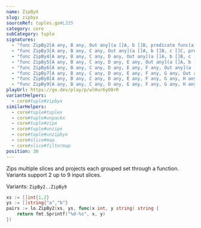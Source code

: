 ```yaml
---
name: ZipByX
slug: zipbyx
sourceRef: tuples.go#L335
category: core
subCategory: tuple
signatures:
  - "func ZipBy2[A any, B any, Out any](a []A, b []B, predicate func(a A, b B) Out) []Out"
  - "func ZipBy3[A any, B any, C any, Out any](a []A, b []B, c []C, predicate func(a A, b B, c C) Out) []Out"
  - "func ZipBy4[A any, B any, C any, D any, Out any](a []A, b []B, c []C, d []D, predicate func(a A, b B, c C, d D) Out) []Out"
  - "func ZipBy5[A any, B any, C any, D any, E any, Out any](a []A, b []B, c []C, d []D, e []E, predicate func(a A, b B, c C, d D, e E) Out) []Out"
  - "func ZipBy6[A any, B any, C any, D any, E any, F any, Out any](a []A, b []B, c []C, d []D, e []E, f []F, predicate func(a A, b B, c C, d D, e E, f F) Out) []Out"
  - "func ZipBy7[A any, B any, C any, D any, E any, F any, G any, Out any](a []A, b []B, c []C, d []D, e []E, f []F, g []G, predicate func(a A, b B, c C, d D, e E, f F, g G) Out) []Out"
  - "func ZipBy8[A any, B any, C any, D any, E any, F any, G any, H any, Out any](a []A, b []B, c []C, d []D, e []E, f []F, g []G, h []H, predicate func(a A, b B, c C, d D, e E, f F, g G, h H) Out) []Out"
  - "func ZipBy9[A any, B any, C any, D any, E any, F any, G any, H any, I any, Out any](a []A, b []B, c []C, d []D, e []E, f []F, g []G, h []H, i []I, predicate func(a A, b B, c C, d D, e E, f F, g G, h H, i I) Out) []Out"
playUrl: https://go.dev/play/p/wlHur6yO8rR
variantHelpers:
  - core#tuple#zipbyx
similarHelpers:
  - core#tuple#tuplex
  - core#tuple#unpackx
  - core#tuple#zipx
  - core#tuple#unzipx
  - core#tuple#unzipbyx
  - core#slice#map
  - core#slice#filtermap
position: 30
---
```


Zips multiple slices and projects each grouped set through a function. Variants support 2 up to 9 input slices.

Variants: `ZipBy2..ZipBy9`

```go
xs := []int{1,2}
ys := []string{"a","b"}
pairs := lo.ZipBy2(xs, ys, func(x int, y string) string {
    return fmt.Sprintf("%d-%s", x, y)
})
```



